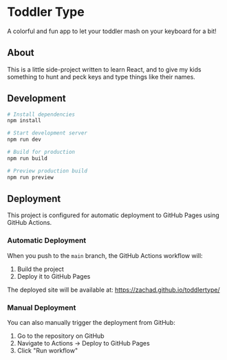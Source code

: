 # Toddler Type

A colorful and fun app to let your toddler mash on your keyboard for a bit!

## About

This is a little side-project written to learn React, and to give my kids
something to hunt and peck keys and type things like their names.

## Development

```bash
# Install dependencies
npm install

# Start development server
npm run dev

# Build for production
npm run build

# Preview production build
npm run preview
```

## Deployment

This project is configured for automatic deployment to GitHub Pages using GitHub Actions.

### Automatic Deployment

When you push to the `main` branch, the GitHub Actions workflow will:
1. Build the project
2. Deploy it to GitHub Pages

The deployed site will be available at: https://zachad.github.io/toddlertype/

### Manual Deployment

You can also manually trigger the deployment from GitHub:
1. Go to the repository on GitHub
2. Navigate to Actions → Deploy to GitHub Pages
3. Click "Run workflow"
